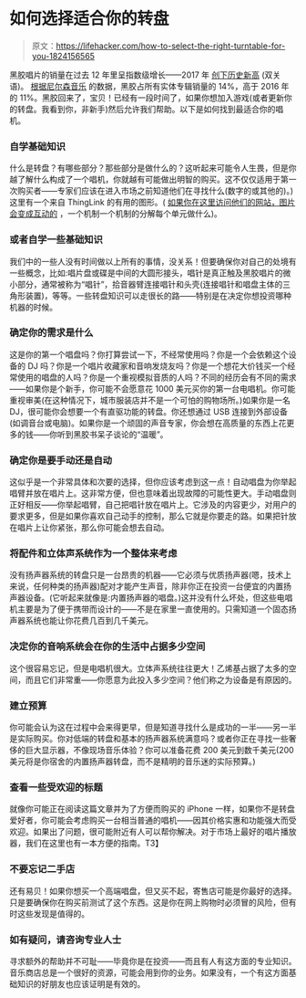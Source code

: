 # 如何选择适合你的转盘

> 原文：<https://lifehacker.com/how-to-select-the-right-turntable-for-you-1824156565>

黑胶唱片的销量在过去 12 年里呈指数级增长——2017 年 [创下历史新高](https://trackrecord.net/vinyl-sales-hit-a-record-high-in-2017-is-the-trend-hel-1821769488) (双关语)。 [根据尼尔森音乐](https://www.billboard.com/articles/columns/chart-beat/8085951/us-vinyl-album-sales-nielsen-music-record-high-2017?utm_source=twitter) 的数据，黑胶占所有实体专辑销量的 14%，高于 2016 年的 11%。黑胶回来了，宝贝！已经有一段时间了，如果你想加入游戏(或者更新你的转盘。我看到你，非新手)然后允许我们帮助。以下是如何找到最适合你的唱机。



### 自学基础知识

什么是转盘？有哪些部分？那些部分是做什么的？这听起来可能令人生畏，但是你越了解什么构成了一个唱机，你就越有可能做出明智的购买。这不仅仅适用于第一次购买者——专家们应该在进入市场之前知道他们在寻找什么(数字的或其他的)。)这里有一个来自 ThingLink 的有用的图形。( [如果你在这里访问他们的网站，图片会变成互动的](https://www.thinglink.com/scene/687598061597229058?buttonSource=viewLimits) ，一个机制一个机制的分解每个单元做什么)。

### 或者自学一些基础知识

我们中的一些人没有时间做以上所有的事情，没关系！但要确保你对自己的处境有一些概念，比如:唱片盘或碟是中间的大圆形接头，唱针是真正触及黑胶唱片的微小部分，通常被称为“唱针”，拾音器臂连接唱针和头壳(连接唱针和唱盘主体的三角形装置)，等等。一些转盘知识可以走很长的路——特别是在决定你想投资哪种机器的时候。

### 确定你的需求是什么

这是你的第一个唱盘吗？你打算尝试一下，不经常使用吗？你是一个会依赖这个设备的 DJ 吗？你是一个唱片收藏家和音响发烧友吗？你是一个想花大价钱买一个经常使用的唱盘的人吗？你是一个重视模拟音质的人吗？不同的经历会有不同的需求——如果你是个新手，你可能不会愿意花 1000 美元买你的第一台电唱机。你可能重视审美(在这种情况下，城市服装店并不是一个可怕的购物场所。)如果你是一名 DJ，很可能你会想要一个有直驱功能的转盘。你还想通过 USB 连接到外部设备(如调音台或电脑)。如果你是一个顽固的声音专家，你会想在高质量的东西上花更多的钱——你听到黑胶书呆子谈论的“温暖”。

### 确定你是要手动还是自动

这似乎是一个非常具体和次要的选择，但你应该考虑到这一点！自动唱盘为你举起唱臂并放在唱片上。这非常方便，但也意味着出现故障的可能性更大。手动唱盘则正好相反——你举起唱臂，自己把唱针放在唱片上。它涉及的内容更少，对用户的要求更多，但是如果你喜欢自己动手的控制，那么它就是你要走的路。如果把针放在唱片上让你紧张，那么你可能会想去自动。

### 将配件和立体声系统作为一个整体来考虑

没有扬声器系统的转盘只是一台昂贵的机器——它必须与优质扬声器(嗯，技术上来说，任何种类的扬声器)配对才能产生声音，除非你正在投资一台便宜的内置扬声器设备。(它听起来就像是:内置扬声器的唱盘。)这并没有什么坏处，但这些电唱机主要是为了便于携带而设计的——不是在家里一直使用的。只需知道一个固态扬声器系统也能让你花费几百到几千美元。

### 决定你的音响系统会在你的生活中占据多少空间

这个很容易忘记，但是电唱机很大。立体声系统往往更大！乙烯基占据了太多的空间，而且它们非常重——你愿意为此投入多少空间？他们称之为设备是有原因的。

### **建立预算**

你可能会认为这在过程中会来得更早，但是知道寻找什么是成功的一半——另一半是实际购买。你对低端的转盘和基本的扬声器系统满意吗？或者你正在寻找一些奢侈的巨大显示器，不像现场音乐体验？你可以准备花费 200 美元到数千美元(200 美元将是你宿舍的内置扬声器转盘，而不是精明的音乐迷的实际预算。)

### 查看一些受欢迎的标题

就像你可能正在阅读这篇文章并为了方便而购买的 iPhone 一样，如果你不是转盘爱好者，你可能会考虑购买一台相当普通的唱机——因其价格实惠和功能强大而受欢迎。如果出了问题，很可能附近有人可以帮你解决。对于市场上最好的唱片播放器，我们在这里也有一本方便的指南。T3】

### 不要忘记二手店

还有易贝！如果你想买一个高端唱盘，但又买不起，寄售店可能是你最好的选择。只是要确保你在购买前测试了这个东西。这是你在网上购物时必须冒的风险，但有时这些发现是值得的。

### 如有疑问，请咨询专业人士

寻求额外的帮助并不可耻——毕竟你是在投资——而且有人有这方面的专业知识。音乐商店总是一个很好的资源，可能会用到你的业务。如果没有，一个有这方面基础知识的好朋友也应该证明是有效的。